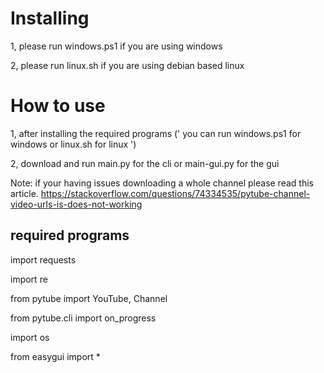 # Installing

1, please run windows.ps1 if you are using windows

2, please run linux.sh if you are using debian based linux

# How to use

1, after installing the required programs (' you can run windows.ps1 for windows or linux.sh for linux ')

2, download and run main.py for the cli or main-gui.py for the gui

Note: if your having issues downloading a whole channel please read this article. https://stackoverflow.com/questions/74334535/pytube-channel-video-urls-is-does-not-working

## required programs

import requests

import re

from pytube import YouTube, Channel

from pytube.cli import on_progress

import os

from easygui import *
